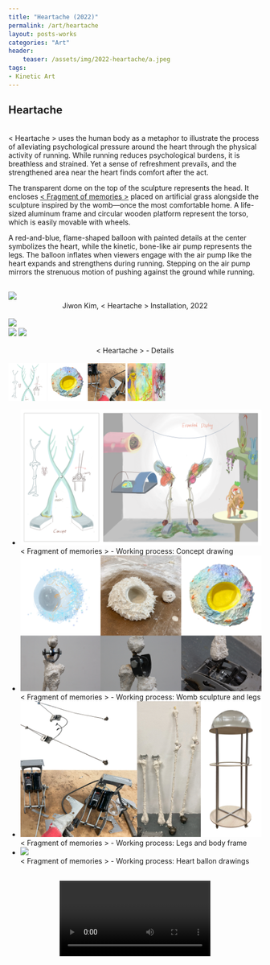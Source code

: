 ```yaml
---
title: "Heartache (2022)"
permalink: /art/heartache
layout: posts-works
categories: "Art"
header:
    teaser: /assets/img/2022-heartache/a.jpeg
tags:
- Kinetic Art
---
```

## Heartache
<br>
< Heartache > uses the human body as a metaphor to illustrate the process of alleviating psychological pressure around the heart through the physical activity of running. While running reduces psychological burdens, it is breathless and strained. Yet a sense of refreshment prevails, and the strengthened area near the heart finds comfort after the act.
<br>

The transparent dome on the top of the sculpture represents the head. It encloses [< Fragment of memories >](https://quazycrystal.github.io/art/fragment-of-memories)  placed on artificial grass alongside the sculpture inspired by the womb—once the most comfortable home. A life-sized aluminum frame and circular wooden platform represent the torso, which is easily movable with wheels.
<br>

A red-and-blue, flame-shaped balloon with painted details at the center symbolizes the heart, while the kinetic, bone-like air pump represents the legs. The balloon inflates when viewers engage with the air pump like the heart expands and strengthens during running. Stepping on the air pump mirrors the strenuous motion of pushing against the ground while running.
<br> 
<br>

<img src="/assets/img/2022-heartache/b.jpeg" style="width:auto; height:auto;"> 
<div style = "text-align: center;"> 
Jiwon Kim, < Heartache > Installation, 2022 
</div>
<br>

<div class="left">
<img src="/assets/img/2022-heartache/d.jpeg" />
</div>

<div class="left">
<img src="/assets/img/2022-heartache/c.jpeg" />
<img src="/assets/img/2022-heartache/e.jpeg" />
</div>

<div style = "text-align: center;"> 
<br>
< Heartache > - Details
</div>
<br>

<div class="carousel-container">
<!-- Thumbnails -->
<div class="carousel-thumbnails">
    <img src="/assets/img/2022-heartache/zf.jpeg" width="75" height="75" data-index="0">
    <img src="/assets/img/2022-heartache/zg.jpeg" width="75" height="75" data-index="1">
    <img src="/assets/img/2022-heartache/zh.jpeg" width="75" height="75" data-index="2">
    <img src="/assets/img/2022-heartache/zi.jpeg" width="75" height="75" data-index="3">
</div>
<!-- Main Carousel -->
<div class="glide glide-main">
    <div class="glide__track" data-glide-el="track">
    <ul class="glide__slides">
        <li class="glide__slide">
            <img src="/assets/img/2022-heartache/f.jpeg">
            <div class="slide-caption">< Fragment of memories > - Working process: Concept drawing</div>
        </li>
        <li class="glide__slide">
            <img src="/assets/img/2022-heartache/g.jpeg">
            <div class="slide-caption">< Fragment of memories > - Working process: Womb sculpture and legs</div>
        </li>
        <li class="glide__slide">
            <img src="/assets/img/2022-heartache/h.jpeg">
            <div class="slide-caption">< Fragment of memories > - Working process: Legs and body frame</div>
        </li>
        <li class="glide__slide">
            <img src="/assets/img/2022-heartache/i.jpeg">
            <div class="slide-caption">< Fragment of memories > - Working process: Heart ballon drawings</div>
        </li>
    </ul>
    </div>
</div>
<br>

<video controls style="display: block; margin: 0 auto; width: auto; max-width: 100%; height: auto;">
  <source src="{{ '/assets/img/2022-heartache/heartache.mp4' | relative_url }}" type="video/mp4">
</video>
